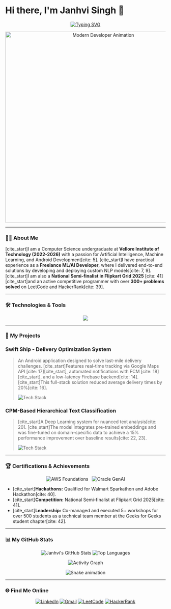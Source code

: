 # Hi there, I'm Janhvi Singh 👋

<p align="center">
  <a href="https://git.io/typing-svg">
    <img src="https://readme-typing-svg.demolab.com?font=Fira+Code&weight=700&size=25&pause=1000&color=30,139DFA&background=00000000&center=true&vCenter=true&width=500&lines=B.Tech+Student+at+VIT-AP;Freelance+AI+%26+ML+Developer;Flipkart+Grid+National+Semi-Finalist" alt="Typing SVG" />
  </a>
</p>

<p align="center">
  <img src="https://cdn.dribbble.com/users/1162077/screenshots/3848914/media/32097241285290b7952ed5de1ea689aa.gif" alt="Modern Developer Animation" width="600px" />
</p>

---

### 👨‍💻 **About Me**

[cite_start]I am a Computer Science undergraduate at **Vellore Institute of Technology (2022-2026)** with a passion for Artificial Intelligence, Machine Learning, and Android Development[cite: 5]. [cite_start]I have practical experience as a **Freelance ML/AI Developer**, where I delivered end-to-end solutions by developing and deploying custom NLP models[cite: 7, 9]. [cite_start]I am also a **National Semi-finalist in Flipkart Grid 2025** [cite: 41] [cite_start]and an active competitive programmer with over **300+ problems solved** on LeetCode and HackerRank[cite: 39].

---

### 🛠️ **Technologies & Tools**

<p align="center">
  <a href="https://skillicons.dev">
    <img src="https://skillicons.dev/icons?i=python,java,kotlin,dart,r,sql,tensorflow,pytorch,sklearn,pandas,numpy,aws,firebase,docker,git,androidstudio,vscode,figma&perline=9" />
  </a>
</p>

---

### 🚀 **My Projects**

### Swift Ship - Delivery Optimization System
> An Android application designed to solve last-mile delivery challenges. [cite_start]Features real-time tracking via Google Maps API [cite: 17][cite_start], automated notifications with FCM [cite: 18][cite_start], and a low-latency Firebase backend[cite: 14]. [cite_start]This full-stack solution reduced average delivery times by 20%[cite: 16].
> <p>
>   <img src="https://skillicons.dev/icons?i=android,java,firebase" alt="Tech Stack"/>
> </p>

### CPM-Based Hierarchical Text Classification
> [cite_start]A Deep Learning system for nuanced text analysis[cite: 20]. [cite_start]The model integrates pre-trained embeddings and was fine-tuned on domain-specific data to achieve a 15% performance improvement over baseline results[cite: 22, 23].
> <p>
>   <img src="https://skillicons.dev/icons?i=python,tensorflow,pytorch,huggingface" alt="Tech Stack"/>
> </p>

---

### 🏆 **Certifications & Achievements**

<p align="center">
  <img src="https://img.shields.io/badge/AWS_Cloud_Foundations-FF9900?style=flat-square&logo=amazon-aws&logoColor=white" alt="AWS Foundations">
  &nbsp;
  <img src="https://img.shields.io/badge/Oracle_Gen_AI_Professional-F80000?style=flat-square&logo=oracle&logoColor=white" alt="Oracle GenAI">
</p>

- [cite_start]**Hackathons:** Qualified for Walmart Sparkathon and Adobe Hackathon[cite: 40].
- [cite_start]**Competition:** National Semi-finalist at Flipkart Grid 2025[cite: 41].
- [cite_start]**Leadership:** Co-managed and executed 5+ workshops for over 500 students as a technical team member at the Geeks for Geeks student chapter[cite: 42].

---

### 📊 **My GitHub Stats**

<p align="center">
  <img src="https://github-readme-stats.vercel.app/api?username=janhvisingh22&show_icons=true&theme=radical&hide_border=true&count_private=true" alt="Janhvi's GitHub Stats" />
  <img src="https://github-readme-stats.vercel.app/api/top-langs/?username=janhvisingh22&layout=compact&theme=tokyonight&hide_border=true" alt="Top Languages" />
</p>
<p align="center">
  <img src="https://github-readme-activity-graph.vercel.app/graph?username=janhvisingh22&theme=dracula" alt="Activity Graph" />
</p>
<p align="center">
  <img src="https://github.com/janhvisingh22/janhvisingh22/blob/output/github-contribution-grid-snake.svg" alt="Snake animation" />
</p>

---

### 🌐 **Find Me Online**

<p align="center">
  <a href="https://www.linkedin.com/in/janhvi-singh-0606b3251/" target="_blank"><img src="https://img.shields.io/badge/LinkedIn-0A66C2?style=flat-square&logo=linkedin&logoColor=white" alt="LinkedIn"></a>
  <a href="mailto:janhvisingh1711@gmail.com"><img src="https://img.shields.io/badge/Gmail-EA4335?style=flat-square&logo=gmail&logoColor=white" alt="Gmail"></a>
  <a href="[Your-LeetCode-URL]" target="_blank"><img src="https://img.shields.io/badge/LeetCode-FFA116?style=flat-square&logo=leetcode&logoColor=black" alt="LeetCode"></a>
  <a href="[Your-HackerRank-URL]" target="_blank"><img src="https://img.shields.io/badge/HackerRank-2EC866?style=flat-square&logo=hackerrank&logoColor=white" alt="HackerRank"></a>
</p>
